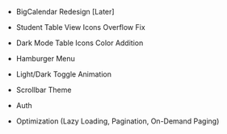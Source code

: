 - BigCalendar Redesign  [Later]
- Student Table View Icons Overflow Fix
- Dark Mode Table Icons Color Addition
- Hamburger Menu
- Light/Dark Toggle Animation
- Scrollbar Theme

- Auth
- Optimization (Lazy Loading, Pagination, On-Demand Paging)